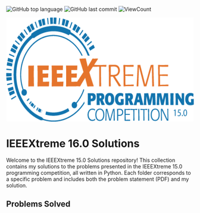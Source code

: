 
![GitHub top language](https://img.shields.io/github/languages/top/Pavith19/IEEEXtreme16.0-solutions?style=flat)
![GitHub last commit](https://img.shields.io/github/last-commit/Pavith19/IEEEXtreme16.0-solutions?style=flat)
![ViewCount](https://views.whatilearened.today/views/github/Pavith19/IEEEXtreme16.0-solutions.svg?cache=remove)


<p align="center">
  <img src="Assets/ieeextreme-15.png" height=280 width=581 alt="IEEEXtreme 15.0  banner">
</p>

# IEEEXtreme 16.0 Solutions

Welcome to the IEEEXtreme 15.0 Solutions repository! This collection contains my solutions to the problems presented in the IEEEXtreme 15.0 programming competition, all written in Python. Each folder corresponds to a specific problem and includes both the problem statement (PDF) and my solution.

## Problems Solved
